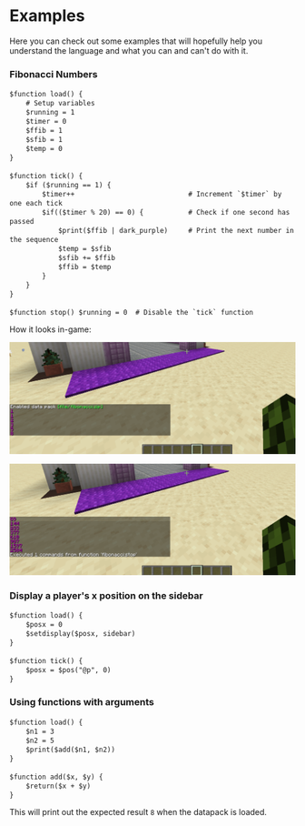 # Examples

Here you can check out some examples that will hopefully help you understand the language and what you can and can't do with it.


### Fibonacci Numbers

```
$function load() {
	# Setup variables
	$running = 1  
	$timer = 0
	$ffib = 1
	$sfib = 1
	$temp = 0
}

$function tick() {
	$if ($running == 1) {
		$timer++  							# Increment `$timer` by one each tick
		$if(($timer % 20) == 0) {  			# Check if one second has passed
			$print($ffib | dark_purple)  	# Print the next number in the sequence
			$temp = $sfib 
			$sfib += $ffib
			$ffib = $temp
		}
	}
}

$function stop() $running = 0  # Disable the `tick` function
```

How it looks in-game:

![Fib1](https://github.com/ArmindoFlores/MineScript/blob/master/docs/fib1.png?raw=true "Fibonacci Sequence")

![Fib2](https://github.com/ArmindoFlores/MineScript/blob/master/docs/fib2.png?raw=true "Fibonacci Sequence")


### Display a player's x position on the sidebar

```
$function load() {
	$posx = 0
	$setdisplay($posx, sidebar)
}

$function tick() {
	$posx = $pos("@p", 0)
}
```

### Using functions with arguments

```
$function load() {
	$n1 = 3
	$n2 = 5
	$print($add($n1, $n2))
}

$function add($x, $y) {
	$return($x + $y)
}
```

This will print out the expected result `8` when the datapack is loaded.

